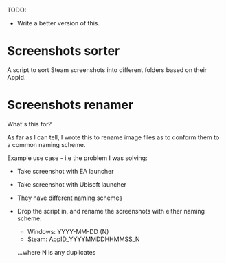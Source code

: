 TODO:

- Write a better version of this.


# Screenshots sorter
A script to sort Steam screenshots into different folders based on their AppId.


# Screenshots renamer
What's this for?

As far as I can tell, I wrote this to rename image files as to conform them to a common naming scheme.


Example use case - i.e the problem I was solving:

- Take screenshot with EA launcher
- Take screenshot with Ubisoft launcher
- They have different naming schemes
- Drop the script in, and rename the screenshots with either naming scheme:

  - Windows: YYYY-MM-DD (N)
  - Steam: AppID_YYYYMMDDHHMMSS_N

  ...where N is any duplicates  

